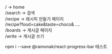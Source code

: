 / -> home  
/search -> 검색  
/recipe -> 레시피 만들기 페이지  
/recipe?food=cake&taste=choco& ....  
/boards -> 게시글 페이지  
/write -> 게시글 쓰기

npm i --save @ramonak/react-progress-bar
테스트
